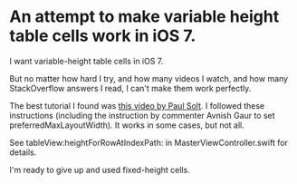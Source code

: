 # An attempt to make variable height table cells work in iOS 7.

I want variable-height table cells in iOS 7.

But no matter how hard I try, and how many videos I watch, and how 
many StackOverflow answers I read, I can't make them work perfectly.

The best tutorial I found was [this video by Paul Solt](http://youtu.be/6KImie4ZMwk).
I followed these instructions (including the instruction by commenter
Avnish Gaur to set preferredMaxLayoutWidth). It works in some cases,
but not all.

See tableView:heightForRowAtIndexPath: in MasterViewController.swift for details.

I'm ready to give up and used fixed-height cells.
